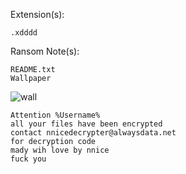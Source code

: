 Extension(s): 
```
.xdddd
```
Ransom Note(s): 
```
README.txt
Wallpaper
```
![wall](https://github.com/user-attachments/assets/44124b27-ba53-4f41-b502-f13ee3a5434a)
```
Attention %Username%
all your files have been encrypted
contact nnicedecrypter@alwaysdata.net
for decryption code
mady wih love by nnice
fuck you
```

